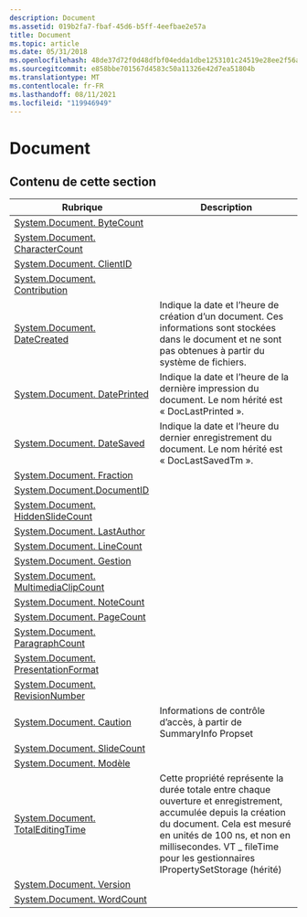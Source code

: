 ```yaml
---
description: Document
ms.assetid: 019b2fa7-fbaf-45d6-b5ff-4eefbae2e57a
title: Document
ms.topic: article
ms.date: 05/31/2018
ms.openlocfilehash: 48de37d72f0d48dfbf04edda1dbe1253101c24519e28ee2f56a84da0f92afed0
ms.sourcegitcommit: e858bbe701567d4583c50a11326e42d7ea51804b
ms.translationtype: MT
ms.contentlocale: fr-FR
ms.lasthandoff: 08/11/2021
ms.locfileid: "119946949"
---
```

# <a name="document"></a>Document

## <a name="in-this-section"></a>Contenu de cette section



| Rubrique                                                                                                  | Description                                                                                                                                                                                                                              |
|--------------------------------------------------------------------------------------------------------|------------------------------------------------------------------------------------------------------------------------------------------------------------------------------------------------------------------------------------------|
| [System.Document. ByteCount](./props-system-document-bytecount.md)<br/>                     |                                                                                                                                                                                                                                          |
| [System.Document. CharacterCount](./props-system-document-charactercount.md)<br/>           |                                                                                                                                                                                                                                          |
| [System.Document. ClientID](./props-system-document-clientid.md)<br/>                       |                                                                                                                                                                                                                                          |
| [System.Document. Contribution](./props-system-document-contributor.md)<br/>                 |                                                                                                                                                                                                                                          |
| [System.Document. DateCreated](./props-system-document-datecreated.md)<br/>                 | Indique la date et l’heure de création d’un document. Ces informations sont stockées dans le document et ne sont pas obtenues à partir du système de fichiers.<br/>                                                                                       |
| [System.Document. DatePrinted](./props-system-document-dateprinted.md)<br/>                 | Indique la date et l’heure de la dernière impression du document. Le nom hérité est « DocLastPrinted ».<br/>                                                                                                                               |
| [System.Document. DateSaved](./props-system-document-datesaved.md)<br/>                     | Indique la date et l’heure du dernier enregistrement du document. Le nom hérité est « DocLastSavedTm ».<br/>                                                                                                                                 |
| [System.Document. Fraction](./props-system-document-division.md)<br/>                       |                                                                                                                                                                                                                                          |
| [System.Document.DocumentID](./props-system-document-documentid.md)<br/>                   |                                                                                                                                                                                                                                          |
| [System.Document. HiddenSlideCount](./props-system-document-hiddenslidecount.md)<br/>       |                                                                                                                                                                                                                                          |
| [System.Document. LastAuthor](./props-system-document-lastauthor.md)<br/>                   |                                                                                                                                                                                                                                          |
| [System.Document. LineCount](./props-system-document-linecount.md)<br/>                     |                                                                                                                                                                                                                                          |
| [System.Document. Gestion](./props-system-document-manager.md)<br/>                         |                                                                                                                                                                                                                                          |
| [System.Document. MultimediaClipCount](./props-system-document-multimediaclipcount.md)<br/> |                                                                                                                                                                                                                                          |
| [System.Document. NoteCount](./props-system-document-notecount.md)<br/>                     |                                                                                                                                                                                                                                          |
| [System.Document. PageCount](./props-system-document-pagecount.md)<br/>                     |                                                                                                                                                                                                                                          |
| [System.Document. ParagraphCount](./props-system-document-paragraphcount.md)<br/>           |                                                                                                                                                                                                                                          |
| [System.Document. PresentationFormat](./props-system-document-presentationformat.md)<br/>   |                                                                                                                                                                                                                                          |
| [System.Document. RevisionNumber](./props-system-document-revisionnumber.md)<br/>           |                                                                                                                                                                                                                                          |
| [System.Document. Caution](./props-system-document-security.md)<br/>                       | Informations de contrôle d’accès, à partir de SummaryInfo Propset<br/>                                                                                                                                                                          |
| [System.Document. SlideCount](./props-system-document-slidecount.md)<br/>                   |                                                                                                                                                                                                                                          |
| [System.Document. Modèle](./props-system-document-template.md)<br/>                       |                                                                                                                                                                                                                                          |
| [System.Document. TotalEditingTime](./props-system-document-totaleditingtime.md)<br/>       | Cette propriété représente la durée totale entre chaque ouverture et enregistrement, accumulée depuis la création du document. Cela est mesuré en unités de 100 ns, et non en millisecondes. VT \_ fileTime pour les gestionnaires IPropertySetStorage (hérité)<br/> |
| [System.Document. Version](./props-system-document-version.md)<br/>                         |                                                                                                                                                                                                                                          |
| [System.Document. WordCount](./props-system-document-wordcount.md)<br/>                     |                                                                                                                                                                                                                                          |



 

 

 
